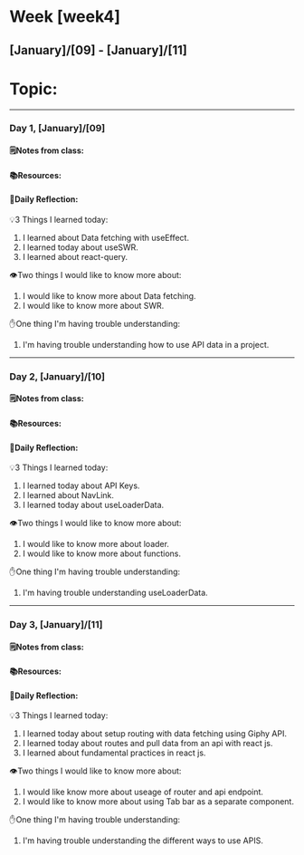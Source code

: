 # Week [week4]
## [January]/[09] - [January]/[11]

# Topic:

___

### Day 1, [January]/[09]

#### 🗒️Notes from class:

#### 📚Resources:


#### 💭Daily Reflection:

💡3 Things I learned today:
1. I learned about Data fetching with useEffect.
2. I learned today about useSWR.
3. I learned about react-query.

👁️Two things I would like to know more about:
1. I would like to know more about Data fetching.
2. I would like to know more about SWR.

✋One thing I'm having trouble understanding:
1. I'm having trouble understanding how to use API data in a project.


___

### Day 2, [January]/[10] 

#### 🗒️Notes from class:

#### 📚Resources:


#### 💭Daily Reflection:

💡3 Things I learned today:
1. I learned today about API Keys.
2. I learned about NavLink.
3. I learned today about useLoaderData.

👁️Two things I would like to know more about:
1. I would like to know more about loader.
2. I would like to know more about functions.

✋One thing I'm having trouble understanding:
1. I'm having trouble understanding useLoaderData.

___

### Day 3, [January]/[11]
#### 🗒️Notes from class:

#### 📚Resources:


#### 💭Daily Reflection:

💡3 Things I learned today:
1. I learned today about setup routing with data fetching using Giphy API.
2. I learned today about routes and pull data from an api with react js.
3. I learned about fundamental practices in react js.

👁️Two things I would like to know more about:
1. I would like know more about useage of router and api endpoint.
2. I would like to know more about using Tab bar as a separate component.

✋One thing I'm having trouble understanding:
1. I'm having trouble understanding the different ways to use APIS.
 


